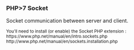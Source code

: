 ### PHP>7 Socket
Socket communication between server and client. <br/>

<small>
You'll need to install (or enable) the Socket PHP extension : <br/>
https://www.php.net/manual/en/intro.sockets.php <br/>
http://www.php.net/manual/en/sockets.installation.php
</small>